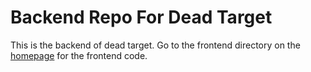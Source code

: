# Backend Repo For Dead Target

This is the backend of dead target. Go to the frontend directory on the [homepage](https://github.com/Destiny-01/DeadTarget) for the frontend code.
